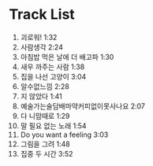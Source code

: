 # Track List

1. 괴로워!                                              1:32
2. 사람생각                                            2:24
3. 아침밥 먹은 날에 더 배고파                 1:30
4. 새우 까주는 사람                                1:38 
5. 집을 나선 고양이                                3:04
6. 알수없느낌                                         2:28
7. 지 않았다                                           1:41
8. 예술가는술담배마약커피없이못사나요  2:07
9. 다 니맘때로                                         1:29
10. 말 필요 없는 노래                                 1:54
11. Do you want a feeling                      3:03
12. 그림을 그려                                          1:48
13. 집중 두 시간                                         3:52